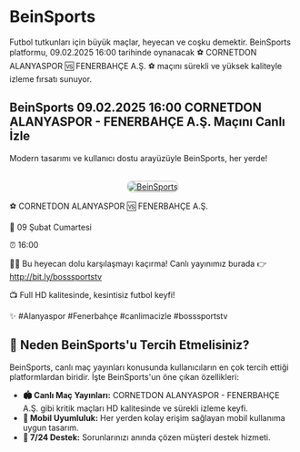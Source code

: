 <h1>BeinSports</h1>
<p>Futbol tutkunları için büyük maçlar, heyecan ve coşku demektir. BeinSports platformu, 09.02.2025 16:00 tarihinde oynanacak ⚽️ CORNETDON ALANYASPOR 🆚 FENERBAHÇE A.Ş. ⚽️ maçını sürekli ve yüksek kaliteyle izleme fırsatı sunuyor.</p>

<h2>BeinSports 09.02.2025 16:00 CORNETDON ALANYASPOR - FENERBAHÇE A.Ş. Maçını Canlı İzle</h2>
<p>Modern tasarımı ve kullanıcı dostu arayüzüyle BeinSports, her yerde!</p>

<center>
  <br>
  <a href="http://bit.ly/bosssportstv" title="BeinSports Giriş">
    <img src="https://i.ibb.co/5K7Ks6w/zzzz3.gif" alt="BeinSports" style="max-width:100%; border:2px solid #ddd; border-radius:10px;">
  </a>
</center>

<p>⚽️ CORNETDON ALANYASPOR 🆚 FENERBAHÇE A.Ş.</p>
<p>📅 09 Şubat Cumartesi</p>
<p>⏰ 16:00</p>
<p>🔴🔶 Bu heyecan dolu karşılaşmayı kaçırma! Canlı yayınımız burada 👉 <a href="http://bit.ly/bosssportstv">http://bit.ly/bosssportstv</a></p>
<p>📺 Full HD kalitesinde, kesintisiz futbol keyfi!</p>
<p>✨ #Alanyaspor #Fenerbahçe #canlimacizle #bosssportstv</p>

<h2>🌟 Neden BeinSports'u Tercih Etmelisiniz?</h2>
<p>BeinSports, canlı maç yayınları konusunda kullanıcıların en çok tercih ettiği platformlardan biridir. İşte BeinSports'un öne çıkan özellikleri:</p>

<ul>
  <li><strong>🏟 Canlı Maç Yayınları:</strong> CORNETDON ALANYASPOR - FENERBAHÇE A.Ş. gibi kritik maçları HD kalitesinde ve sürekli izleme keyfi.</li>
  <li><strong>📱 Mobil Uyumluluk:</strong> Her yerden kolay erişim sağlayan mobil kullanıma uygun tasarım.</li>
  <li><strong>💬 7/24 Destek:</strong> Sorunlarınızı anında çözen müşteri destek hizmeti.</li>
</ul>
